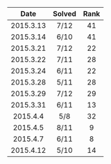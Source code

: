 | Date    | Solved  | Rank   |
| :--------:|:---------:| :--------:|
|2015.3.13|7/12|41|
|2015.3.14|6/10|41|
|2015.3.21|7/12|22|
|2015.3.22|7/11|28|
|2015.3.24|6/11|22|
|2015.3.28|5/11|28|
|2015.3.29|7/12|29|
|2015.3.31|6/11|13|
|2015.4.4|5/8|32|
|2015.4.5|8/11|9|
|2015.4.7|6/11|8|
|2015.4.12|5/10|14|

